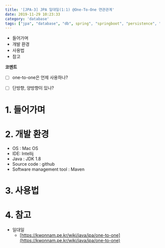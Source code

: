 ```yaml
---
title: '[JPA-3] JPA 일대일(1:1) @One-To-One 연관관계'
date: 2019-11-29 10:23:33
category: 'database'
tags: ["jpa", "database", "db", spring", "springboot", "persistence", "OneToOne", "mapping", "데이터베이스", "스프링", "스프링부트", 연관관계", "단방향", "양방향", "일대일"]
---
```


* 들어가며
* 개발 환경
* 사용법
* 참고

**코멘트**
- [ ] one-to-one은 언제 사용하나?

- [ ] 단방향, 양방향이 있나?

# 1. 들어가며

# 2. 개발 환경

* OS : Mac OS
* IDE: Intellij
* Java : JDK 1.8
* Source code : github
* Software management tool : Maven

# 3. 사용법

# 4. 참고

* 일대일
	* [https://kwonnam.pe.kr/wiki/java/jpa/one-to-one](https://kwonnam.pe.kr/wiki/java/jpa/one-to-one)